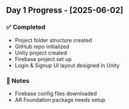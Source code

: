 ## Day 1 Progress - [2025-06-02]

### ✅ Completed
- Project folder structure created
- GitHub repo initialized
- Unity project created
- Firebase project set up
- Login & Signup UI layout designed in Unity

### 🧠 Notes
- Firebase config files downloaded
- AR Foundation package needs setup
